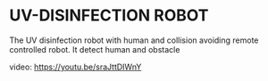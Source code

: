 # UV-DISINFECTION ROBOT
The UV disinfection robot with human and collision avoiding remote controlled robot. It detect human and obstacle  

video: https://youtu.be/sraJttDIWnY
